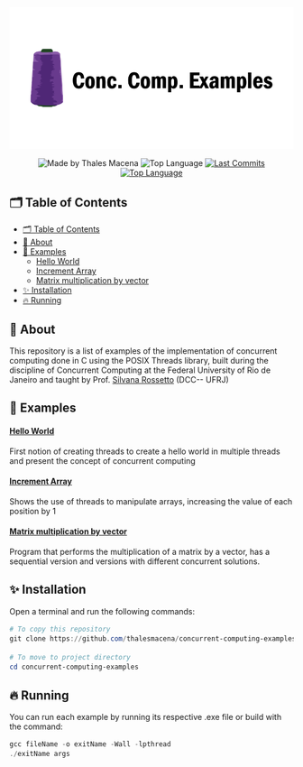<div align="center">
  <br />
  <img src=".github/banner.png" width="546" alt="Conc. Comp. Examples" />
  <br />
  <p>
    <img src="https://img.shields.io/badge/made%20by-Thales%20Macena-2D325E?labelColor=F0DB4F&style=for-the-badge&logo=visual-studio-code&logoColor=2D325E" alt="Made by Thales Macena">
    <img alt="Top Language" src="https://img.shields.io/github/languages/top/thalesmacena/concurrent-computing-examples?color=2D325E&labelColor=F0DB4F&style=for-the-badge&logo=c&logoColor=2D325E">
    <a href="https://github.com/thalesmacena/concurrent-computing-examples/commits/master">
      <img alt="Last Commits" src="https://img.shields.io/github/last-commit/thalesmacena/concurrent-computing-examples?color=2D325E&labelColor=F0DB4F&style=for-the-badge&logo=github&logoColor=2D325E">
    </a>
    <a href="https://github.com/thalesmacena/concurrent-computing-examples/issues"><img alt="Top Language" src="https://img.shields.io/github/issues-raw/thalesmacena/concurrent-computing-examples?color=2D325E&labelColor=F0DB4F&style=for-the-badge&logo=github&logoColor=2D325E"></a>
  </p>
</div>

## 🗂 Table of Contents
- [🗂 Table of Contents](#-table-of-contents)
- [📑 About](#-about)
- [🧩 Examples](#-examples)
    - [Hello World](#hello-world)
    - [Increment Array](#increment-array)
    - [Matrix multiplication by vector](#matrix-multiplication-by-vector)
- [✨ Installation](#-installation)
- [🔥 Running](#-running)
  
  
## 📑 About

This repository is a list of examples of the implementation of concurrent computing done in C using the POSIX Threads library, built during the discipline of Concurrent Computing at the Federal University of Rio de Janeiro and taught by Prof. [Silvana Rossetto](https://dcc.ufrj.br/~silvana/) (DCC-- UFRJ)

## 🧩 Examples

#### [Hello World](https://github.com/thalesmacena/concurrent-computing-examples/tree/main/src/examples/helloWorld)
First notion of creating threads to create a hello world in multiple threads and present the concept of concurrent computing

#### [Increment Array](https://github.com/thalesmacena/concurrent-computing-examples/tree/main/src/examples/incrementArray)
Shows the use of threads to manipulate arrays, increasing the value of each position by 1

#### [Matrix multiplication by vector](https://github.com/thalesmacena/concurrent-computing-examples/tree/main/src/examples/matrixVector)
Program that performs the multiplication of a matrix by a vector, has a sequential version and versions with different concurrent solutions.

## ✨ Installation
Open a terminal and run the following commands:

```PowerShell
# To copy this repository
git clone https://github.com/thalesmacena/concurrent-computing-examples.git

# To move to project directory
cd concurrent-computing-examples
```

## 🔥 Running
You can run each example by running its respective .exe file or build with the command:

```Powershell
gcc fileName -o exitName -Wall -lpthread
./exitName args
```
